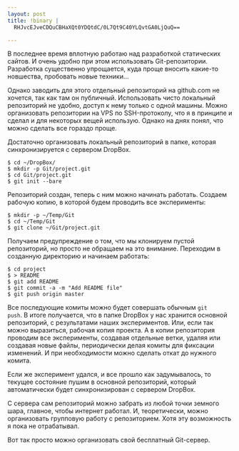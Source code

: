 ```yaml
--- 
layout: post
title: !binary |
  RHJvcEJveCDQuCBHaXQt0YDQtdC/0L7Qt9C40YLQvtGA0LjQuQ==

---
```

В последнее время вплотную работаю над разработкой статических сайтов. И очень удобно при этом использовать Git-репозитории. Разработка существенно упрощается, куда проще вносить какие-то новшества, пробовать новые техники...

Однако заводить для этого отдельный репозиторий на github.com не хочется, так как там он публичный. Использовать чисто локальный репозиторий не удобно, доступ к нему только с одной машины. Можно организовать репозитории на VPS по SSH-протоколу, что я в принципе и сделал и для некоторых вещей использую. Однако на днях понял, что можно сделать все гораздо проще.
<!--more-->
Достаточно организовать локальный репозиторий в папке, которая синхронизируется с сервером DropBox.
<pre><code>$ cd ~/DropBox/
$ mkdir -p Git/project.git
$ cd Git/project.git
$ git init --bare</code></pre>

Репозиторий создан, теперь с ним можно начинать работать. Создаем рабочую копию, в которой будем проводить все эксперименты:
<pre><code>$ mkdir -p ~/Temp/Git
$ cd ~/Temp/Git
$ git clone ~/Git/project.git</code></pre>

Получаем предупреждение о том, что мы клонируем пустой репозиторий, но просто не обращаем на это внимание. Переходим в созданную директорию и начинаем работать:
<pre><code>$ cd project
$ > README
$ git add README
$ git commit -a -m "Add README file"
$ git push origin master</code></pre>

Все последующие комиты можно будет совершать обычным <code>git push</code>. В итоге получается, что в папке DropBox у нас хранится основной репозиторий, с результатами наших экспериментов. Или, если так можно выразиться, рабочая копия проекта. А в копии репозитория проводим все эксперименты, создавая отдельные ветки, удаляя или создавая новые файлы, периодически делая комиты для фиксации изменений. И при необходимости можно сделать откат до нужного комита. 

Если же эксперимент удался, и все прошло как задумывалось, то текущее состояние пушим в основной репозиторий, который автоматически будет синхронизирован с сервером DropBox.

С сервера сам репозиторий можно забрать из любой точки земного шара, главное, чтобы интернет работал. И, теоретически, можно организовать групповую работу с репозиторием. Хотя эту возможность я пока не отрабатывал.

Вот так просто можно организовать свой бесплатный Git-сервер.
